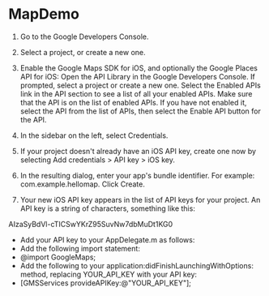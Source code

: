 # MapDemo

1. Go to the Google Developers Console.
2. Select a project, or create a new one.
3. Enable the Google Maps SDK for iOS, and optionally the Google Places API for iOS: Open the API Library in the Google Developers Console. If prompted, select a project or create a new one. Select the Enabled APIs link in the API section to see a list of all your enabled APIs. Make sure that the API is on the list of enabled APIs. If you have not enabled it, select the API from the list of APIs, then select the Enable API button for the API.

4. In the sidebar on the left, select Credentials.
5. If your project doesn't already have an iOS API key, create one now by selecting Add credentials > API key > iOS key.
6. In the resulting dialog, enter your app's bundle identifier. For example: com.example.hellomap. Click Create.

7. Your new iOS API key appears in the list of API keys for your project. An API key is a string of characters, something like this:

 AIzaSyBdVl-cTICSwYKrZ95SuvNw7dbMuDt1KG0

+ Add your API key to your AppDelegate.m as follows:
+ Add the following import statement:
+ @import GoogleMaps;
+ Add the following to your application:didFinishLaunchingWithOptions: method, replacing YOUR_API_KEY with your API key:
+ [GMSServices provideAPIKey:@"YOUR_API_KEY"];




